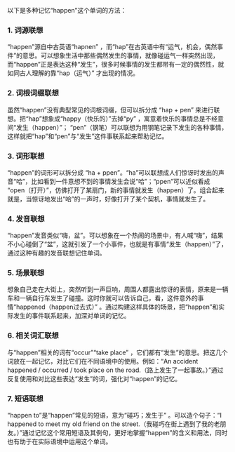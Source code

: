 以下是多种记忆“happen”这个单词的方法：

### 1. 词源联想
“happen”源自中古英语“hapnen” ，而“hap”在古英语中有“运气，机会，偶然事件”的意思。可以想象生活中那些偶然发生的事情，就像碰运气一样突然出现，而“happen”正是表达这种“发生”，很多时候事情的发生都带有一定的偶然性，就如同古人理解的靠“hap（运气）” 才出现的情况。

### 2. 词根词缀联想
虽然“happen”没有典型常见的词根词缀，但可以拆分成 “hap + pen” 来进行联想。把“hap”想象成“happy（快乐的）”去掉“py” ，寓意着快乐的事情总是不经意间“发生（happen）”； “pen”（钢笔）可以联想为用钢笔记录下发生的各种事情，这样就把“hap”和“pen”与“发生”这件事联系起来帮助记忆。

### 3. 词形联想
“happen”的词形可以拆分成 “ha + ppen”。“ha”可以联想成人们惊讶时发出的声音“哈”，比如看到一件意想不到的事情发生会说“哈”；“ppen”可以近似看成 “open（打开）”，仿佛打开了某扇门，新的事情就发生（happen）了。组合起来就是，当惊讶地发出“哈”的一声时，好像打开了某个契机，事情就发生了。

### 4. 发音联想
“happen”发音类似“嗨，盆”。可以想象在一个热闹的场景中，有人喊“嗨”，结果不小心碰倒了“盆”，这就引发了一个小事件，也就是有事情“发生（happen）”了，通过这种有趣的发音联想记住单词。

### 5. 场景联想
想象自己走在大街上，突然听到一声巨响，周围人都露出惊讶的表情，原来是一辆车和一辆自行车发生了碰撞。这时你就可以告诉自己，看，这件意外的事情“happened（happen过去式）” 。通过构建这样具体的场景，把“happen”和实际发生的事件联系起来，加深对单词的记忆。

### 6. 相关词汇联想
与“happen”相关的词有“occur”“take place” ，它们都有“发生”的意思。把这几个词放在一起记忆，对比它们在不同语境中的使用。例如：“An accident happened / occurred / took place on the road.（路上发生了一起事故。）”通过反复使用和对比这些表达“发生”的词，强化对“happen”的记忆。

### 7. 短语联想
“happen to”是“happen”常见的短语，意为“碰巧；发生于” 。可以造个句子：“I happened to meet my old friend on the street.（我碰巧在街上遇到了我的老朋友。）”通过记忆这个常用短语及其例句，更好地掌握“happen”的含义和用法，同时也有助于在实际语境中运用这个单词。 